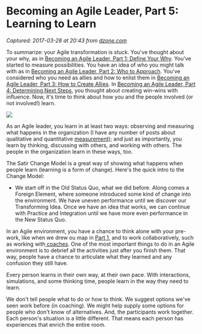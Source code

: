 # Becoming an Agile Leader, Part 5: Learning to Learn

_Captured: 2017-03-28 at 20:43 from [dzone.com](https://dzone.com/articles/becoming-an-agile-leader-part-5-learning-to-learn?edition=286932&utm_source=Daily%20Digest&utm_medium=email&utm_campaign=dd%202017-03-28)_

To summarize: your Agile transformation is stuck. You've thought about your why, as in [Becoming an Agile Leader, Part 1: Define Your Why](https://www.jrothman.com/mpd/agile/2017/03/becoming-an-agile-leader-part-1-define-your-why/). You've started to measure possibilities. You have an idea of who you might talk with as in [Becoming an Agile Leader, Part 2: Who to Approach](https://www.jrothman.com/mpd/agile/2017/03/becoming-an-agile-leader-part-2-who-to-approach/). You've considered who you need as allies and how to enlist them in [Becoming an Agile Leader, Part 3: How to Create Allies](https://www.jrothman.com/mpd/agile/2017/03/becoming-an-agile-leader-part-3-how-to-create-allies/). In [Becoming an Agile Leader, Part 4: Determining Next Steps](https://www.jrothman.com/mpd/agile/2017/03/becoming-an-agile-leader-part-4-determining-next-steps/), you thought about creating win-wins with influence. Now, it's time to think about how you and the people involved (or not involved!) learn.

![](https://www.jrothman.com/wp-content/uploads/2014/03/Satir-change-model-1024x723-300x212.jpg)

As an Agile leader, you learn in at least two ways: observing and measuring what happens in the organization (I have any number of posts about qualitative and quantitative [measurement](https://www.jrothman.com/tag/measurement/)); and just as importantly, you learn by thinking, discussing with others, and working with others. The people in the organization learn in these ways, too.

The Satir Change Model is a great way of showing what happens when people learn (learning is a form of change). Here's the quick intro to the Change Model:

  * We start off in the Old Status Quo, what we did before. Along comes a Foreign Element, where someone introduced some kind of change into the environment. We have uneven performance until we discover our Transforming Idea. Once we have an idea that works, we can continue with Practice and Integration until we have more even performance in the New Status Quo.

In an Agile environment, you have a chance to think alone with your pre-work, like when we drew ou map in [Part 1](https://www.jrothman.com/mpd/agile/2017/03/becoming-an-agile-leader-part-1-define-your-why/), and to work collaboratively, such as working with[ coaches](https://www.jrothman.com/mpd/agile/2017/03/becoming-an-agile-leader-part-3-how-to-create-allies/). One of the most important things to do in an Agile environment is to debrief all the activities just after you finish them. That way, people have a chance to articulate what they learned and any confusion they still have.

Every person learns in their own way, at their own pace. With interactions, simulations, and some thinking time, people learn in the way they need to learn.

We don't tell people what to do or how to think. We suggest options we've seen work before (in coaching). We might help supply some options for people who don't know of alternatives. And, the participants work together. Each person's situation is a little different. That means each person has experiences that enrich the entire room.
